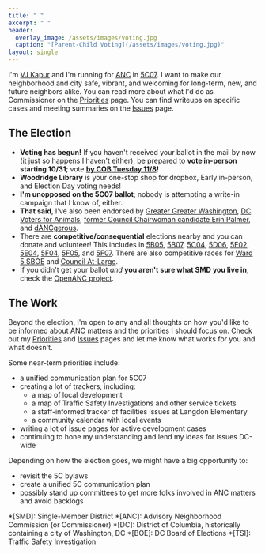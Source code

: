 ```yaml
---
title: " "
excerpt: " "
header:
  overlay_image: /assets/images/voting.jpg
  caption: "[Parent-Child Voting](/assets/images/voting.jpg)"
layout: single
---
```

I'm [VJ Kapur](/vj/) and I'm running for [ANC](/ancs/) in [5C07](/5c07/). I want to make our neighborhood and city safe, vibrant, and welcoming for long-term, new, and future neighbors alike. You can read more about what I'd do as Commissioner on the [Priorities](/priorities/) page. You can find writeups on specific cases and meeting summaries on the [Issues](/issues/) page.

## The Election
- **Voting has begun!** If you haven't received your ballot in the mail by now (it just so happens I haven't either), be prepared to **vote in-person starting 10/31**; vote **[by COB Tuesday 11/8](https://dcboe.org/Elections/2022-Elections)!**
- **Woodridge Library** is your one-stop shop for dropbox, Early in-person, and Election Day voting needs!
- **I'm unopposed on the 5C07 ballot**; nobody is attempting a write-in campaign that I know of, either.
- **That said**, I've also been endorsed by [Greater Greater Washington](https://ggwash.org/view/86902/our-2022-advisory-neighborhood-commissioner-endorsements-in-ward-5), [DC Voters for Animals](https://twitter.com/DCV4A/status/1574857157425696789?s=20&t=h3TDkZ2IX1wkQIJ4o5FfIw), [former Council Chairwoman candidate Erin Palmer](https://erinfordc.medium.com/%EF%B8%8Fendorsement-alert-%EF%B8%8F-8b3c1e3f881b), and [dANCgerous](https://dancgerous.wordpress.com/).
- There are **competitive/consequential** elections nearby and you can donate and volunteer! This includes in [5B05](https://secure.actblue.com/donate/costello-for-5b05), [5B07](https://donorbox.org/justineforanc5b07), [5C04](https://secure.actblue.com/donate/shawn-nelson-1), [5D06](https://secure.actblue.com/donate/dellesky-for-anc-5d06-1), [5E02](https://secure.actblue.com/donate/nicole-mcentee-for-5e02-1), [5E04](https://secure.actblue.com/donate/huma-imtiaz-for-anc-5e04-1), [5F04](https://twitter.com/MarkforANC5F04), [5F05](https://twitter.com/JenForANC), and [5F07](https://secure.actblue.com/donate/michele-keegan-for-anc-5f07--eckington-1). There are also competitive races for [Ward 5 SBOE](https://www.hendersonforward5.com/support) and [Council At-Large](https://secure.actblue.com/donate/elissa2022?refcode=webheader).
- If you didn't get your ballot *and* **you aren't sure what SMD you live in**, check the [OpenANC project](http://openanc.org).

## The Work
Beyond the election, I'm open to any and all thoughts on how you'd like to be informed about ANC matters and the priorities I should focus on. Check out my [Priorities](/priorities/) and [Issues](/issues/) pages and let me know what works for you and what doesn't.

Some near-term priorities include:
- a unified communication plan for 5C07
- creating a lot of trackers, including:
  - a map of local development
  - a map of Traffic Safety Investigations and other service tickets
  - a staff-informed tracker of facilities issues at Langdon Elementary
  - a community calendar with local events
- writing a lot of issue pages for active development cases
- continuing to hone my understanding and lend my ideas for issues DC-wide

Depending on how the election goes, we might have a big opportunity to:
- revisit the 5C bylaws
- create a unified 5C communication plan
- possibly stand up committees to get more folks involved in ANC matters and avoid backlogs


*[SMD]: Single-Member District
*[ANC]: Advisory Neighborhood Commission (or Commissioner)
*[DC]: District of Columbia, historically containing a city of Washington, DC
*[BOE]: DC Board of Elections
*[TSI]: Traffic Safety Investigation
